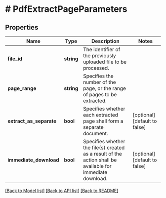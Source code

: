 # # PdfExtractPageParameters

## Properties

Name | Type | Description | Notes
------------ | ------------- | ------------- | -------------
**file_id** | **string** | The identifier of the previously uploaded file to be processed. | 
**page_range** | **string** | Specifies the number of the page, or the range of pages to be extracted. | 
**extract_as_separate** | **bool** | Specifies whether each extracted page shall form a separate document. | [optional] [default to false]
**immediate_download** | **bool** | Specifies whether the file(s) created as a result of the action shall be available for immediate download. | [optional] [default to false]

[[Back to Model list]](../../README.md#documentation-for-models) [[Back to API list]](../../README.md#documentation-for-api-endpoints) [[Back to README]](../../README.md)


